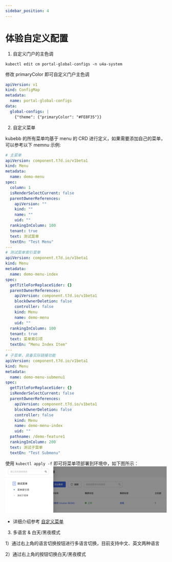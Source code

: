 ```yaml
---
sidebar_position: 4
---
```


# 体验自定义配置

1. 自定义门户的主色调
```shell
kubectl edit cm portal-global-configs -n u4a-system
```
修改 primaryColor 即可自定义门户主色调
```yaml
apiVersion: v1
kind: ConfigMap
metadata:
  name: portal-global-configs
data:
  global-configs: |
    {"theme": {"primaryColor": "#FE8F35"}}
```

2. 自定义菜单

kubebb 的所有菜单均基于 menu 的 CRD 进行定义，如果需要添加自己的菜单，可以参考以下 memnu 示例:
```yaml
# 主菜单
apiVersion: component.t7d.io/v1beta1
kind: Menu
metadata:
  name: demo-menu
spec:
  column: 1
  isRenderSelectCurrent: false
  parentOwnerReferences:
    apiVersion: ""
    kind: ""
    name: ""
    uid: ""
  rankingInColumn: 100
  tenant: true
  text: 测试菜单
  textEn: "Test Menu"
---
# 测试菜单索引菜单
apiVersion: component.t7d.io/v1beta1
kind: Menu
metadata:
  name: demo-menu-index
spec:
  getTitleForReplaceSider: {}
  parentOwnerReferences:
    apiVersion: component.t7d.io/v1beta1
    blockOwnerDeletion: false
    controller: false
    kind: Menu
    name: demo-menu
    uid: ""
  rankingInColumn: 100
  tenant: true
  text: 菜单索引项
  textEn: “Menu Index Item"
---
# 子菜单，具备实际链接功能
apiVersion: component.t7d.io/v1beta1
kind: Menu
metadata:
  name: demo-menu-submenu1
spec:
  getTitleForReplaceSider: {}
  isRenderSelectCurrent: false
  parentOwnerReferences:
    apiVersion: component.t7d.io/v1beta1
    blockOwnerDeletion: false
    controller: false
    kind: Menu
    name: demo-menu-index
    uid: ""
  pathname: /demo-feature1
  rankingInColumn: 200
  text: 测试子菜单
  textEn: "Test Submenu"
```

使用 `kubectl apply -f` 即可将菜单项部署到环境中，如下图所示：
![图 1](images/4a52ae49bf01baee581357a57038c5792dab1fe153770917e42a5888a7ebebdc.png)  

* 详细介绍参考 [自定义菜单](../building-base/configuration/customize-menu.md)

3. 多语言 & 白天/黑夜模式

1）通过右上角的语言切换按钮进行多语言切换，目前支持中文、英文两种语言

2）通过右上角的按钮切换白天/黑夜模式
